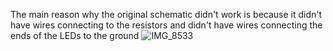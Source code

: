 The main reason why the original schematic didn't work is because it didn't have wires connecting to the resistors and didn't have wires connecting the ends of the LEDs to the ground
![IMG_8533](https://github.com/WHS-Robotics-Engineering-2023-24/re-3-3-0-building-circuits-Leg0evan/assets/99287638/6253bc02-1913-428a-95b1-a06a023ee877)
